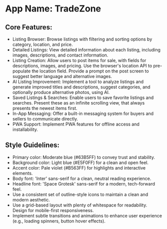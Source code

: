 # **App Name**: TradeZone

## Core Features:

- Listing Browser: Browse listings with filtering and sorting options by category, location, and price.
- Detailed Listings: View detailed information about each listing, including images, descriptions, and contact information.
- Listing Creation: Allow users to post items for sale, with fields for descriptions, images, and pricing. Use the browser's location API to pre-populate the location field. Provide a prompt on the post screen to suggest better language and alternative images.
- AI Listing Improvement: Implement a tool to analyze listings and generate improved titles and descriptions, suggest categories, and optionally produce alternative photos, using AI.
- Saved Listings & Searches: Enable users to save favorite listings and searches. Present these as an infinite scrolling view, that always presents the newest items first.
- In-App Messaging: Offer a built-in messaging system for buyers and sellers to communicate directly.
- PWA Support: Implement PWA features for offline access and installability.

## Style Guidelines:

- Primary color: Moderate blue (#63B5FF) to convey trust and stability.
- Background color: Light blue (#E5F0FF) for a clean and open feel.
- Accent color: Pale violet (#B563FF) for highlights and interactive elements.
- Body font: 'Inter' sans-serif for a clean, neutral reading experience.
- Headline font: 'Space Grotesk' sans-serif for a modern, tech-forward feel.
- Use a consistent set of outline-style icons to maintain a clean and modern aesthetic.
- Use a grid-based layout with plenty of whitespace for readability. Design for mobile-first responsiveness.
- Implement subtle transitions and animations to enhance user experience (e.g., loading spinners, button hover effects).